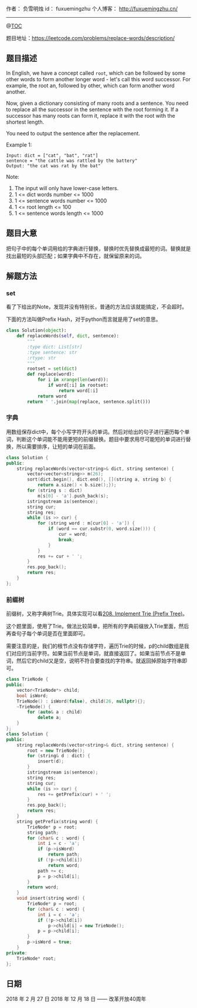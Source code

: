 
作者： 负雪明烛
id：	fuxuemingzhu
个人博客：	http://fuxuemingzhu.cn/

---
@[TOC](目录)


题目地址：https://leetcode.com/problems/replace-words/description/


## 题目描述

In English, we have a concept called ``root``, which can be followed by some other words to form another longer word - let's call this word successor. For example, the root an, followed by other, which can form another word another.

Now, given a dictionary consisting of many roots and a sentence. You need to replace all the successor in the sentence with the root forming it. If a successor has many roots can form it, replace it with the root with the shortest length.

You need to output the sentence after the replacement.

Example 1:

    Input: dict = ["cat", "bat", "rat"]
    sentence = "the cattle was rattled by the battery"
    Output: "the cat was rat by the bat"

Note:
1. The input will only have lower-case letters.
1. 1 <= dict words number <= 1000
1. 1 <= sentence words number <= 1000
1. 1 <= root length <= 100
1. 1 <= sentence words length <= 1000


## 题目大意

把句子中的每个单词用给的字典进行替换，替换时优先替换成最短的词。替换就是找出最短的头部匹配；如果字典中不存在，就保留原来的词。

## 解题方法

### set

看了下给出的Note，发现并没有特别长，普通的方法应该就能搞定，不会超时。

下面的方法叫做Prefix Hash，对于python而言就是用了set的意思。

```python
class Solution(object):
    def replaceWords(self, dict, sentence):
        """
        :type dict: List[str]
        :type sentence: str
        :rtype: str
        """
        rootset = set(dict)
        def replace(word):
            for i in xrange(len(word)):
                if word[:i] in rootset:
                    return word[:i]
            return word
        return ' '.join(map(replace, sentence.split()))
```

### 字典

用数组保存dict中，每个小写字符开头的单词。然后对给出的句子进行遍历每个单词，判断这个单词能不能用更短的前缀替换。题目中要求用尽可能短的单词进行替换，所以需要排序，让短的单词在前面。

```cpp
class Solution {
public:
    string replaceWords(vector<string>& dict, string sentence) {
        vector<vector<string>> m(26);
        sort(dict.begin(), dict.end(), [](string a, string b) {
            return a.size() < b.size();});
        for (string s : dict)
            m[s[0] - 'a'].push_back(s);
        istringstream is(sentence);
        string cur;
        string res;
        while (is >> cur) {
            for (string word : m[cur[0] - 'a']) {
                if (word == cur.substr(0, word.size())) {
                    cur = word;
                    break;
                }
            }
            res += cur + ' ';
        }
        res.pop_back();
        return res;
    }
};
```

### 前缀树

前缀树，又称字典树Trie。具体实现可以看[208. Implement Trie (Prefix Tree)](https://blog.csdn.net/fuxuemingzhu/article/details/79388432)。

这个题里面，使用了Trie。做法比较简单，把所有的字典前缀放入Trie里面，然后再查句子每个单词是否在里面即可。

需要注意的是，我们的根节点没有存储字符，遍历Trie的时候，p的child数组是我们对应的当前字符。如果当前节点是单词，就直接返回了。如果当前节点不是单词，然后它的child又是空，说明不符合要查找的字符串。就返回掉原始字符串即可。

```cpp
class TrieNode {
public:
    vector<TrieNode*> child;
    bool isWord;
    TrieNode() : isWord(false), child(26, nullptr){};
    ~TrieNode() {
        for (auto& a : child)
            delete a;
    }
};
class Solution {
public:
    string replaceWords(vector<string>& dict, string sentence) {
        root = new TrieNode();
        for (string& d : dict) {
            insert(d);
        }
        istringstream is(sentence);
        string res;
        string cur;
        while (is >> cur) {
            res += getPrefix(cur) + ' ';
        }
        res.pop_back();
        return res;
    }
    string getPrefix(string word) {
        TrieNode* p = root;
        string path;
        for (char& c : word) {
            int i = c - 'a';
            if (p->isWord)
                return path;
            if (!p->child[i])
                return word;
            path += c;
            p = p->child[i];
        }
        return word;
    }
    void insert(string word) {
        TrieNode* p = root;
        for (char& c : word) {
            int i = c - 'a';
            if (!p->child[i])
                p->child[i] = new TrieNode();
            p = p->child[i];
        }
        p->isWord = true;
    }
private:
    TrieNode* root;
};
```

## 日期

2018 年 2 月 27 日 
2018 年 12 月 18 日 —— 改革开放40周年
